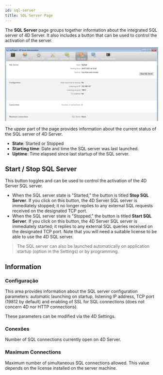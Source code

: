 ```yaml
---
id: sql-server
title: SQL Server Page
---
```



The **SQL Server** page groups together information about the integrated SQL server of 4D Server. It also includes a button that can be used to control the activation of the server.

![](../assets/en/Admin/server-admin-sql-page.png)


The upper part of the page provides information about the current status of the SQL server of 4D Server.

- **State**: Started or Stopped
- **Starting time**: Date and time the SQL server was last launched.
- **Uptime**: Time elapsed since last startup of the SQL server.

## Start / Stop SQL Server

This button toggles and can be used to control the activation of the 4D Server SQL server.

- When the SQL server state is "Started," the button is titled **Stop SQL Server**. If you click on this button, the 4D Server SQL server is immediately stopped; it no longer replies to any external SQL requests received on the designated TCP port.
- When the SQL server state is "Stopped," the button is titled **Start SQL Server**. If you click on this button, the 4D Server SQL server is immediately started; it replies to any external SQL queries received on the designated TCP port. Note that you will need a suitable license to be able to use the 4D SQL server.

> The SQL server can also be launched automatically on application startup (option in the Settings) or by programming.

## Information

### Configuração

This area provides information about the SQL server configuration parameters: automatic launching on startup, listening IP address, TCP port (19812 by default) and enabling of SSL for SQL connections (does not concern 4D nor HTTP connections).

These parameters can be modified via the 4D Settings.

### Conexões

Number of SQL connections currently open on 4D Server.

### Maximum Connections

Maximum number of simultaneous SQL connections allowed. This value depends on the license installed on the server machine.
